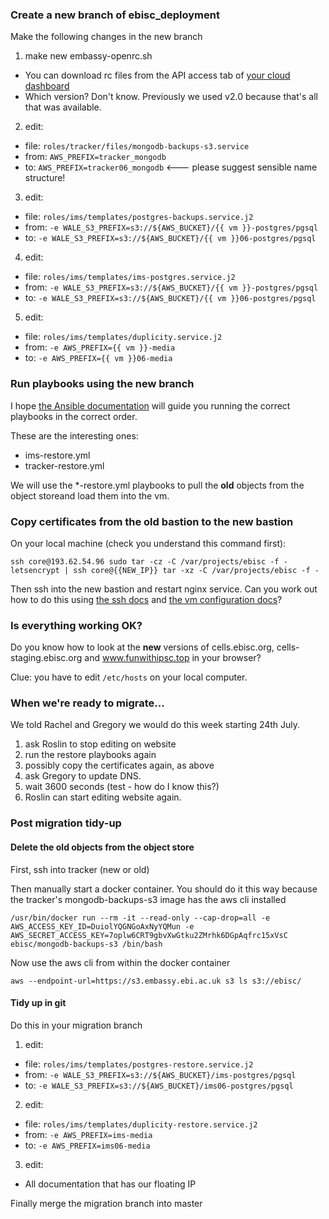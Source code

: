 
### Create a new branch of ebisc_deployment

Make the following changes in the new branch

1. make new embassy-openrc.sh
  * You can download rc files from the API access tab of [your cloud dashboard](https://extcloud06.ebi.ac.uk/dashboard/project/api_access/)
  * Which version? Don't know. Previously we used v2.0 because that's all that was available.
2. edit:
  * file: `roles/tracker/files/mongodb-backups-s3.service`
  * from: `AWS_PREFIX=tracker_mongodb`
  * to:   `AWS_PREFIX=tracker06_mongodb` <--- please suggest sensible name structure!
3. edit:
  * file: `roles/ims/templates/postgres-backups.service.j2`
  * from: `-e WALE_S3_PREFIX=s3://${AWS_BUCKET}/{{ vm }}-postgres/pgsql`
  * to:   `-e WALE_S3_PREFIX=s3://${AWS_BUCKET}/{{ vm }}06-postgres/pgsql`
4. edit:
  * file: `roles/ims/templates/ims-postgres.service.j2`
  * from: `-e WALE_S3_PREFIX=s3://${AWS_BUCKET}/{{ vm }}-postgres/pgsql`
  * to:   `-e WALE_S3_PREFIX=s3://${AWS_BUCKET}/{{ vm }}06-postgres/pgsql`
    
5. edit:
  * file: `roles/ims/templates/duplicity.service.j2`
  * from: `-e AWS_PREFIX={{ vm }}-media`
  * to:   `-e AWS_PREFIX={{ vm }}06-media`

### Run playbooks using the new branch

I hope [the Ansible documentation](./ansible.md) will guide you running the correct playbooks in the correct order.

These are the interesting ones:

* ims-restore.yml
* tracker-restore.yml

We will use the \*-restore.yml playbooks to pull the **old** objects from the object storeand load them into the vm.


### Copy certificates from the old bastion to the new bastion

On your local machine (check you understand this command first):
```
ssh core@193.62.54.96 sudo tar -cz -C /var/projects/ebisc -f - letsencrypt | ssh core@{{NEW_IP}} tar -xz -C /var/projects/ebisc -f -
```

Then ssh into the new bastion and restart nginx service. Can you work out how to do this using [the ssh docs](./ssh.md) and [the vm configuration docs](./vm_configuration.md)?

### Is everything working OK?

Do you know how to look at the **new** versions of cells.ebisc.org, cells-staging.ebisc.org and www.funwithipsc.top in your browser?

Clue: you have to edit `/etc/hosts` on your local computer.

### When we're ready to migrate...

We told Rachel and Gregory we would do this week starting 24th July.

1. ask Roslin to stop editing on website
2. run the restore playbooks again
3. possibly copy the certificates again, as above
4. ask Gregory to update DNS.
5. wait 3600 seconds (test - how do I know this?)
6. Roslin can start editing website again.


### Post migration tidy-up

#### Delete the old objects from the object store

First, ssh into tracker (new or old)

Then manually start a docker container. You should do it this way because the tracker's mongodb-backups-s3 image has the aws cli installed
```
/usr/bin/docker run --rm -it --read-only --cap-drop=all -e AWS_ACCESS_KEY_ID=DuiolYQGNGoAxNyYQMun -e AWS_SECRET_ACCESS_KEY=7oplw6CRT9gbvXwGtku2ZMrhk6DGpAqfrc15xVsC ebisc/mongodb-backups-s3 /bin/bash
```

Now use the aws cli from within the docker container
```
aws --endpoint-url=https://s3.embassy.ebi.ac.uk s3 ls s3://ebisc/
```

#### Tidy up in git

Do this in your migration branch

1. edit:
  * file: `roles/ims/templates/postgres-restore.service.j2`
  * from: `-e WALE_S3_PREFIX=s3://${AWS_BUCKET}/ims-postgres/pgsql`
  * to:   `-e WALE_S3_PREFIX=s3://${AWS_BUCKET}/ims06-postgres/pgsql`
2. edit:
  * file: `roles/ims/templates/duplicity-restore.service.j2`
  * from: `-e AWS_PREFIX=ims-media`
  * to:   `-e AWS_PREFIX=ims06-media`
3. edit:
  * All documentation that has our floating IP

Finally merge the migration branch into master

